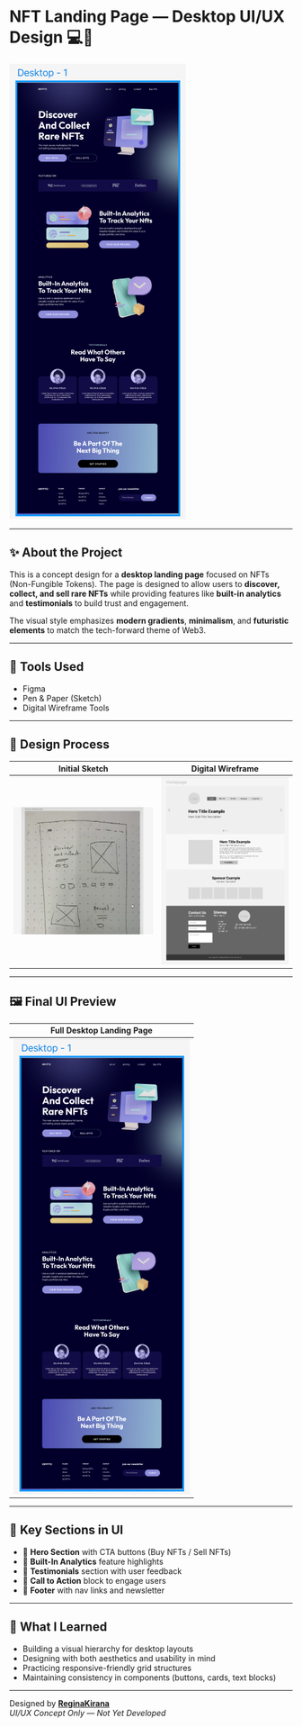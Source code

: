 # NFT Landing Page — Desktop UI/UX Design 💻🎨

![NFT Banner](./assets/nft-landing.png)

---

## ✨ About the Project

This is a concept design for a **desktop landing page** focused on NFTs (Non-Fungible Tokens). The page is designed to allow users to **discover, collect, and sell rare NFTs** while providing features like **built-in analytics** and **testimonials** to build trust and engagement.

The visual style emphasizes **modern gradients**, **minimalism**, and **futuristic elements** to match the tech-forward theme of Web3.

---

## 🎨 Tools Used
- Figma
- Pen & Paper (Sketch)
- Digital Wireframe Tools

---

## 🧠 Design Process

| Initial Sketch | Digital Wireframe |
|----------------|-------------------|
| ![](./assets/sketch.png) | ![](./assets/wireframe.png) |

---

## 🖼 Final UI Preview

| Full Desktop Landing Page |
|---------------------------|
| ![](./assets/nft-landing.png) |

---

## 🧩 Key Sections in UI
- 🚀 **Hero Section** with CTA buttons (Buy NFTs / Sell NFTs)
- 🧾 **Built-In Analytics** feature highlights
- 💬 **Testimonials** section with user feedback
- 📣 **Call to Action** block to engage users
- 🦶 **Footer** with nav links and newsletter

---

## 📌 What I Learned
- Building a visual hierarchy for desktop layouts
- Designing with both aesthetics and usability in mind
- Practicing responsive-friendly grid structures
- Maintaining consistency in components (buttons, cards, text blocks)

---

Designed by **[ReginaKirana](https://github.com/ReginaKirana)**  
*UI/UX Concept Only — Not Yet Developed*